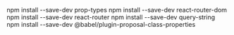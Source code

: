 npm install --save-dev prop-types
npm install --save-dev react-router-dom
npm install --save-dev react-router
npm install --save-dev query-string
npm install --save-dev @babel/plugin-proposal-class-properties
